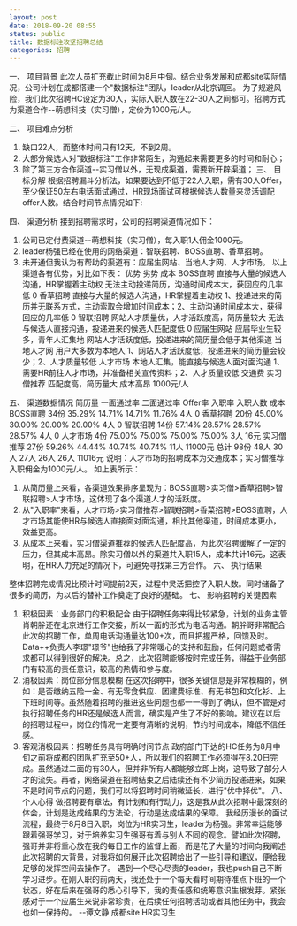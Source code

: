 ```yaml
---
layout: post
date: 2018-09-20 08:55
status: public
title: 数据标注攻坚招聘总结
categories: 招聘
---
```



一、	项目背景
此次人员扩充截止时间为8月中旬。结合业务发展和成都site实际情况，公司计划在成都搭建一个"数据标注"团队，leader从北京调回。
为了规避风险，我们此次招聘HC设定为30人，实际入职人数在22-30人之间都可。招聘方式为渠道合作--萌想科技（实习僧），定价为1000元/人。

二、	项目难点分析
1. 缺口22人，而整体时间只有12天，不到2周。
2. 大部分候选人对"数据标注"工作非常陌生，沟通起来需要更多的时间和耐心；
3. 除了第三方合作渠道--实习僧以外，无现成渠道，需要新开辟渠道；
三、	目标分解
根据招聘漏斗分析法，如果要达到不低于22人入职，需有30人Offer，至少保证50左右电话面试通过，HR现场面试可根据候选人数量来灵活调配offer人数。结合时间节点情况如下:


四、	渠道分析
接到招聘需求时，公司的招聘渠道情况如下：
1. 公司已定付费渠道--萌想科技（实习僧），每入职1人佣金1000元。
2. leader杨强已经在使用的网络渠道：智联招聘、BOSS直聘、香草招聘。
3. 未开通但我认为有帮助的渠道有：应届生网站、当地人才网、人才市场。
以上渠道各有优势，对比如下表：
	优势	劣势	成本
BOSS直聘	直接与大量的候选人沟通，HR掌握着主动权	无法主动投递简历，沟通时间成本大，获回应的几率低	0
香草招聘	直接与大量的候选人沟通，HR掌握着主动权	1、投递进来的简历并无联系方式，主动索取会增加时间成本；2、主动沟通时间成本大，获得回应的几率低	0
智联招聘	网站人才质量优，人才活跃度高，简历量较大	无法与候选人直接沟通，投递进来的候选人匹配度低	0
应届生网站	应届毕业生较多，青年人汇集地	网站人才活跃度低，投递进来的简历量会低于其他渠道
当地人才网	用户大多数为本地人	1、网站人才活跃度低，投递进来的简历量会较少；2、人才质量较低
人才市场	本地人汇集，能直接与候选人面对面沟通	1、需要HR前往人才市场，并准备相关宣传资料；2、人才质量较低	交通费
实习僧推荐	匹配度高，简历量大	成本高昂	1000元/人

五、	渠道数据情况
	简历量	一面通过率	二面通过率	Offer率	入职率	入职人数	成本
BOSS直聘	34份	35.29%	14.71%	14.71%	11.76%	4人	0
香草招聘	20份	45.00%	30.00%	20.00%	20.00%	4人	0
智联招聘	14份	57.14%	28.57%	28.57%	28.57%	4人	0
人才市场	4份	75.00%	75.00%	75.00%	75.00%	3人	16元
实习僧推荐	27份	59.26%	44.44%	40.74%	40.74%	11人	11000元
总计	98份	48人	30人	27人	26人	26人	11016元
说明：人才市场的招聘成本为交通成本；实习僧推荐入职佣金为1000元/人。
如上表所示：
1. 从简历量上来看，各渠道效果排序呈现为：BOSS直聘>实习僧>香草招聘>智联招聘>人才市场，这体现了各个渠道人才的活跃度。
2. 从"入职率"来看，人才市场>实习僧推荐>智联招聘>香菜招聘>BOSS直聘，人才市场其能使HR与候选人直接面对面沟通，相比其他渠道，时间成本更小，效益更高。
3. 从成本上来看，实习僧渠道推荐的候选人匹配度高，为此次招聘缓解了一定的压力，但其成本高昂。除实习僧以外的渠道共入职15人，成本共计16元，这表明，在HR人力充足的情况下，可避免寻找第三方合作。
六、	执行结果

整体招聘完成情况比预计时间提前2天，过程中灵活把控了入职人数。同时储备了很多的简历，为以后的替补工作奠定了良好的基础。
七、	影响招聘的关键因素
1. 积极因素：业务部门的积极配合
由于招聘任务来得比较紧急，计划的业务主管肖朝肸还在北京进行工作交接，所以一面的形式为电话沟通。朝肸哥非常配合此次的招聘工作，单周电话沟通量达100+次，而且把握严格，回馈及时。Data++负责人李璟"璟爷"也给我了非常暖心的支持和鼓励，任何问题或者需求都可以得到很好的解决。总之，此次招聘能够按时完成任务，得益于业务部门有较高的责任意识，较高的热情和参与度。
2. 消极因素：岗位部分信息模糊
在这次招聘中，很多关键信息是非常模糊的，例如：是否缴纳五险一金、有无零食供应、团建费标准、有无书包和文化衫、上下班时间等。虽然随着招聘的推进这些问题也都一一得到了确认，但不管是对执行招聘任务的HR还是候选人而言，确实是产生了不好的影响。建议在以后的招聘过程中，岗位的情况一定要有清晰的说明，节约时间成本，降低不信任感。
3. 客观消极因素：招聘任务具有明确时间节点
政府部门下达的HC任务为8月中旬之前将成都的团队扩充至50+人，所以我们的招聘工作必须得在8.20日完成。虽然通过二面的有30人，但并非所有人都能够立即上岗，这导致了部分人才的流失。再者，网络渠道在招聘结束之后陆续还有不少简历投递进来，如果不是时间节点的问题，我们可以将招聘时间稍微延长，进行"优中择优"。
八、	个人心得
做招聘要有章法，有计划和有行动力，这是我从此次招聘中最深刻的体会，计划是达成结果的方法论，行动是达成结果的保障。
我经历漫长的面试流程，最终于8月8日入职，岗位为HR实习生，leader为杨强。非常幸运能够跟着强哥学习，对于培养实习生强哥有着与别人不同的观念。譬如此次招聘，强哥并非将重心放在我的每日工作的监督上面，而是花了大量的时间向我阐述此次招聘的大背景，对我将如何展开此次招聘给出了一些引导和建议，便给我足够的发挥空间去操作了。
遇到一个尽心尽责的leader，我也push自己不断学习进步。在刚入职的前两天，我还处于一个每天看时间期待准点下班的一个状态，好在后来在强哥的悉心引导下，我的责任感和统筹意识生根发芽。紧张感对于一个应届生来说非常珍贵，在后续任何招聘活动或者其他任务中，我会也如一保持的。
--谭文静
成都site HR实习生
